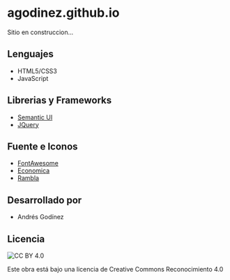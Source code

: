 agodinez.github.io
=================
Sitio en construccion...

## Lenguajes ##
* HTML5/CSS3
* JavaScript

## Librerias y Frameworks ##
* [Semantic UI](http://semantic-ui.com/)
* [JQuery](http://jquery.com/)

## Fuente e Iconos ##
* [FontAwesome](http://fortawesome.github.io/Font-Awesome/)
* [Economica](https://www.google.com/fonts/specimen/Economica)
* [Rambla](https://www.google.com/fonts/specimen/Rambla)

## Desarrollado por ##
* Andrés Godínez

## Licencia ##
![[CC BY 4.0](https://i.creativecommons.org/l/by/4.0/88x31.png)](http://creativecommons.org/licenses/by/4.0/)

Este obra está bajo una licencia de Creative Commons Reconocimiento 4.0
